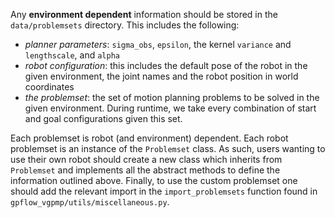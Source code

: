 Any **environment dependent** information should be stored in the `data/problemsets` directory. This includes the following:

* _planner parameters_: `sigma_obs`, `epsilon`, the kernel `variance` and `lengthscale`, and `alpha`
* _robot configuration_: this includes the default pose of the robot in the given environment, the joint names and the robot position in world coordinates
* _the problemset_: the set of motion planning problems to be solved in the given environment. During runtime, we take every combination of start and goal configurations given this set.

Each problemset is robot (and environment) dependent. Each robot problemset is an instance of the `Problemset` class. As such, users wanting to use their own robot should create a new class which inherits from `Problemset` and implements all the abstract methods to define the information outlined above. Finally, to use the custom problemset one should add the relevant import in the `import_problemsets` function found in `gpflow_vgpmp/utils/miscellaneous.py`.